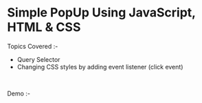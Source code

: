 # Simple PopUp Using JavaScript, HTML & CSS

Topics Covered :-
<br>
* Query Selector
* Changing CSS styles by adding event listener (click event)
<br>

Demo :-